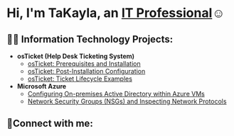<h1>Hi, I'm TaKayla, an <a href="https://www.linkedin.com/in/takayla-johnson-7480502b8/">IT Professional</a>☺</h1>

<h2>👨‍💻 Information Technology Projects:</h2>

- <b>osTicket (Help Desk Ticketing System)</b>
  - [osTicket: Prerequisites and Installation](https://github.com/matrixglitch7/osticket-prereqs)
  - [osTicket: Post-Installation Configuration](https://github.com/matrixglitch7/post-install-config)
  - [osTicket: Ticket Lifecycle Examples](https://github.com/matrixglitch7/ticket-lifecycle)
- <b>Microsoft Azure</b>
  - [Configuring On-premises Active Directory within Azure VMs](https://github.com/matrixglitch7/configure-ad)
  - [Network Security Groups (NSGs) and Inspecting Network Protocols](https://github.com/matrixglitch7/azure-network-protocols)

<h2>🤳Connect with me:</h2>

[linkedin]: https://linkedin.com/in/takayla-johnson-7480502b8/
